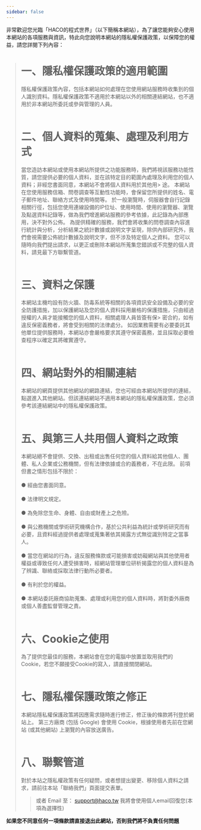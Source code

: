 ```yaml
---
sidebar: false
---
```


非常歡迎您光臨「HACO的程式世界」（以下簡稱本網站），為了讓您能夠安心使用本網站的各項服務與資訊，特此向您說明本網站的隱私權保護政策，以保障您的權益，請您詳閱下列內容：

> <h1>一、隱私權保護政策的適用範圍</h1>
> 隱私權保護政策內容，包括本網站如何處理在您使用網站服務時收集到的個人識別資料。隱私權保護政策不適用於本網站以外的相關連結網站，也不適用於非本網站所委託或參與管理的人員。
> <br><br>
> <h1>二、個人資料的蒐集、處理及利用方式</h1>
> 當您造訪本網站或使用本網站所提供之功能服務時，我們將視該服務功能性質，請您提供必要的個人資料，並在該特定目的範圍內處理及利用您的個人資料；非經您書面同意，本網站不會將個人資料用於其他用> 途。
> 本網站在您使用服務信箱、問卷調查等互動性功能時，會保留您所提供的姓名、電子郵件地址、聯絡方式及使用時間等。
> 於一般瀏覽時，伺服器會自行記錄相關行徑，包括您使用連線設備的IP位址、使用時間、使用的瀏覽器、瀏覽及點選資料記錄等，做為我們增進網站服務的參考依據，此記錄為內部應用，決不對外公佈。
> 為提供精確的服務，我們會將收集的問卷調查內容進行統計與分析，分析結果之統計數據或說明文字呈現，除供內部研究外，我們會視需要公佈統計數據及說明文字，但不涉及特定個人之資料。
> 您可以隨時向我們提出請求，以更正或刪除本網站所蒐集您錯誤或不完整的個人資料，請見最下方聯繫管道。
> <br><br>
> <h1>三、資料之保護</h1>
> 本網站主機均設有防火牆、防毒系統等相關的各項資訊安全設備及必要的安全防護措施，加以保護網站及您的個人資料採用嚴格的保護措施，只由經過授權的人員才能接觸您的個人資料，相關處理人員皆簽有保> 密合約，如有違反保密義務者，將會受到相關的法律處分。
> 如因業務需要有必要委託其他單位提供服務時，本網站亦會嚴格要求其遵守保密義務，並且採取必要檢查程序以確定其將確實遵守。
> <br><br>
> <h1>四、網站對外的相關連結</h1>
> 本網站的網頁提供其他網站的網路連結，您也可經由本網站所提供的連結，點選進入其他網站。但該連結網站不適用本網站的隱私權保護政策，您必須參考該連結網站中的隱私權保護政策。
> <br><br>
> <h1>五、與第三人共用個人資料之政策</h1>
> 本網站絕不會提供、交換、出租或出售任何您的個人資料給其他個人、團體、私人企業或公務機關，但有法律依據或合約義務者，不在此限。
> 前項但書之情形包括不限於：<br><br>
> ● 經由您書面同意。<br><br>
> ● 法律明文規定。<br><br>
> ● 為免除您生命、身體、自由或財產上之危險。<br><br>
> ● 與公務機關或學術研究機構合作，基於公共利益為統計或學術研究而有必要，且資料經過提供者處理或蒐集著依其揭露方式無從識別特定之當事人。<br><br>
> ● 當您在網站的行為，違反服務條款或可能損害或妨礙網站與其他使用者權益或導致任何人遭受損害時，經網站管理單位研析揭露您的個人資料是為了辨識、聯絡或採取法律行動所必要者。<br><br>
> ● 有利於您的權益。<br><br>
> ● 本網站委託廠商協助蒐集、處理或利用您的個人資料時，將對委外廠商或個人善盡監督管理之責。
> <br><br>
> <h1>六、Cookie之使用</h1>
> 為了提供您最佳的服務，本網站會在您的電腦中放置並取用我們的Cookie，若您不願接受Cookie的寫入，請直接關閉網站。
> <br><br>
> <h1>七、隱私權保護政策之修正</h1>
> 本網站隱私權保護政策將因應需求隨時進行修正，修正後的條款將刊登於網站上。
> 第三方廠商 (包括 Google) 會使用 Cookie，根據使用者先前在您網站 (或其他網站) 上瀏覽的內容放送廣告。
> <br><br>
> <h1>八、聯繫管道</h1>
> 對於本站之隱私權政策有任何疑問，或者想提出變更、移除個人資料之請求，請前往本站「聯絡我們」頁面提交表單。
>
> > 或者 Email 至： support@haco.tw 我將會使用個人email回復您(本項為選擇性)

**如果您不同意任何一項條款請直接退出此網站，否則我們將不負責任何問題**
